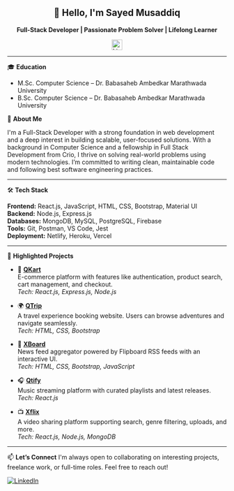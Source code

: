 <div align="center">
  <h2>👋 Hello, I'm Sayed Musaddiq</h2>
  <p><strong>Full-Stack Developer | Passionate Problem Solver | Lifelong Learner</strong></p>
  <a href="https://www.linkedin.com/in/sayed-musaddiq-5922b2162/">
    <img src="https://github.com/WaylonWalker/WaylonWalker/raw/main/icon/linkedin.png" alt="LinkedIn" width="24px">
  </a>
</div>

---

🎓 **Education**
- M.Sc. Computer Science – Dr. Babasaheb Ambedkar Marathwada University
- B.Sc. Computer Science – Dr. Babasaheb Ambedkar Marathwada University

💼 **About Me**

I'm a Full-Stack Developer with a strong foundation in web development and a deep interest in building scalable, user-focused solutions. With a background in Computer Science and a fellowship in Full Stack Development from Crio, I thrive on solving real-world problems using modern technologies. I’m committed to writing clean, maintainable code and following best software engineering practices.

---

🛠️ **Tech Stack**

**Frontend:** React.js, JavaScript, HTML, CSS, Bootstrap, Material UI  
**Backend:** Node.js, Express.js  
**Databases:** MongoDB, MySQL, PostgreSQL, Firebase  
**Tools:** Git, Postman, VS Code, Jest  
**Deployment:** Netlify, Heroku, Vercel  

---

🚀 **Highlighted Projects**

- 🔗 [**QKart**](https://qkartsshop.netlify.app/)  
  E-commerce platform with features like authentication, product search, cart management, and checkout.  
  _Tech: React.js, Express.js, Node.js_

- 🌍 [**QTrip**](https://crio-qtrip-static.netlify.app/)  
  A travel experience booking website. Users can browse adventures and navigate seamlessly.  
  _Tech: HTML, CSS, Bootstrap_

- 📰 [**XBoard**](https://xboard-blog.netlify.app/)  
  News feed aggregator powered by Flipboard RSS feeds with an interactive UI.  
  _Tech: HTML, CSS, Bootstrap, JavaScript_

- 🎧 [**Qtify**](https://l-square-q-tify-pearl.vercel.app/)  
  Music streaming platform with curated playlists and latest releases.  
  _Tech: React.js_

- 📺 [**Xflix**](https://xflix-fullstack-adi.netlify.app/)  
  A video sharing platform supporting search, genre filtering, uploads, and more.  
  _Tech: React.js, Node.js, MongoDB_

---

📫 **Let’s Connect**
I'm always open to collaborating on interesting projects, freelance work, or full-time roles. Feel free to reach out!

[![LinkedIn](https://img.shields.io/badge/Connect-LinkedIn-blue)](https://www.linkedin.com/in/sayed-musaddiq-5922b2162/)
